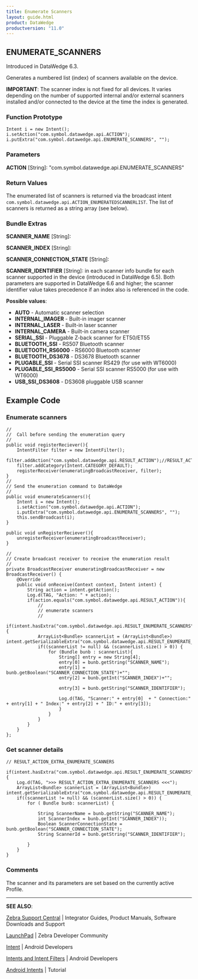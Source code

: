 ```yaml
---
title: Enumerate Scanners
layout: guide.html
product: DataWedge
productversion: "11.0"
---
```


## ENUMERATE_SCANNERS

Introduced in DataWedge 6.3.

Generates a numbered list (index) of scanners available on the device.

**IMPORTANT**: The scanner index is not fixed for all devices. It varies depending on the number of supported internal and/or external scanners installed and/or connected to the device at the time the index is generated.

### Function Prototype

    Intent i = new Intent();
    i.setAction("com.symbol.datawedge.api.ACTION");
    i.putExtra("com.symbol.datawedge.api.ENUMERATE_SCANNERS", "");

### Parameters

**ACTION** [String]: "com.symbol.datawedge.api.ENUMERATE_SCANNERS"

### Return Values

The enumerated list of scanners is returned via the broadcast intent `com.symbol.datawedge.api.ACTION_ENUMERATEDSCANNERLIST`. The list of scanners is returned as a string array (see below).

### Bundle Extras

**SCANNER_NAME** [String]:

**SCANNER_INDEX** [String]:

**SCANNER_CONNECTION_STATE** [String]:

**SCANNER_IDENTIFIER** [String]: in each scanner info bundle for each scanner supported in the device (introduced in DataWedge 6.5). Both parameters are supported in DataWedge 6.6 and higher; the scanner identifier value takes precedence if an index also is referenced in the code.

**Possible values**:

- **AUTO** - Automatic scanner selection
- **INTERNAL_IMAGER** - Built-in imager scanner
- **INTERNAL_LASER** - Built-in laser scanner
- **INTERNAL_CAMERA** - Built-in camera scanner
- **SERIAL_SSI** - Pluggable Z-back scanner for ET50/ET55
- **BLUETOOTH_SSI** - RS507 Bluetooth scanner
- **BLUETOOTH_RS6000** - RS6000 Bluetooth scanner
- **BLUETOOTH_DS3678** - DS3678 Bluetooth scanner
- **PLUGABLE_SSI** - Serial SSI scanner RS429 (for use with WT6000)
- **PLUGABLE_SSI_RS5000** - Serial SSI scanner RS5000 (for use with WT6000)
- **USB_SSI_DS3608** - DS3608 pluggable USB scanner

## Example Code

### Enumerate scanners

    //
    //  Call before sending the enumeration query
    //
    public void registerReciever(){
        IntentFilter filter = new IntentFilter();
        filter.addAction("com.symbol.datawedge.api.RESULT_ACTION");//RESULT_ACTION
        filter.addCategory(Intent.CATEGORY_DEFAULT);
        registerReceiver(enumeratingBroadcastReceiver, filter);
    }
    //
    // Send the enumeration command to DataWedge
    //
    public void enumerateScanners(){
        Intent i = new Intent();
        i.setAction("com.symbol.datawedge.api.ACTION");
        i.putExtra("com.symbol.datawedge.api.ENUMERATE_SCANNERS", "");
        this.sendBroadcast(i);
    }

    public void unRegisterReciever(){
        unregisterReceiver(enumeratingBroadcastReceiver);
    }

    //
    // Create broadcast receiver to receive the enumeration result
    //
    private BroadcastReceiver enumeratingBroadcastReceiver = new BroadcastReceiver() {
        @Override
        public void onReceive(Context context, Intent intent) {
            String action = intent.getAction();
            Log.d(TAG, "Action: " + action);
            if(action.equals("com.symbol.datawedge.api.RESULT_ACTION")){
                //
                // enumerate scanners
                //
                if(intent.hasExtra("com.symbol.datawedge.api.RESULT_ENUMERATE_SCANNERS")) {
                ArrayList<Bundle> scannerList = (ArrayList<Bundle>) intent.getSerializableExtra("com.symbol.datawedge.api.RESULT_ENUMERATE_SCANNERS");
                if((scannerList != null) && (scannerList.size() > 0)) {
                    for (Bundle bunb : scannerList){
                        String[] entry = new String[4];
                        entry[0] = bunb.getString("SCANNER_NAME");
                        entry[1] = bunb.getBoolean("SCANNER_CONNECTION_STATE")+"";
                        entry[2] = bunb.getInt("SCANNER_INDEX")+"";

                        entry[3] = bunb.getString("SCANNER_IDENTIFIER");

                        Log.d(TAG, "Scanner:" + entry[0]  + " Connection:" + entry[1] + " Index:" + entry[2] + " ID:" + entry[3]);
                        }
                    }
                }
            }
        }
    };

### Get scanner details

    // RESULT_ACTION_EXTRA_ENUMERATE_SCANNERS

    if(intent.hasExtra("com.symbol.datawedge.api.RESULT_ENUMERATE_SCANNERS")) {
        Log.d(TAG, ">>> RESULT_ACTION_EXTRA_ENUMERATE_SCANNERS <<<");
        ArrayList<Bundle> scannerList = (ArrayList<Bundle>) intent.getSerializableExtra("com.symbol.datawedge.api.RESULT_ENUMERATE_SCANNERS");
        if((scannerList != null) && (scannerList.size() > 0)) {
            for ( Bundle bunb: scannerList) {

                String ScannerName = bunb.getString("SCANNER_NAME");
                int ScannerIndex = bunb.getInt("SCANNER_INDEX"));
                Boolean ScannerConnectionState = bunb.getBoolean("SCANNER_CONNECTION_STATE");
                String ScannerId = bunb.getString("SCANNER_IDENTIFIER");

            }
        }
    }

<!-- 11/14/17- COMMENTED AND REPLACED WITH SAMPLE ABOVE, PER ENG.

	// First send the intents to enumerate the available scanners on the device:
	i.setAction("com.symbol.datawedge.api.ACTION");
	i.putExtra("com.symbol.datawedge.api.ENUMERATE_SCANNERS", "");
	this.sendBroadcast(i);

	// define action string:
	String enumerateScanners = "com.symbol.datawedge.api.ACTION";

	// create the intent:
	Intent i = new Intent();

	// set the action to perform:
	i.setAction(enumerateScanners);

	// send the intent to DataWedge:
	this.sendBroadcast(i);

	// enable the app to receive the enumerated list of available scanners:
	String enumeratedList = "com.symbol.datawedge.api.ACTION";

	// create a filter for the broadcast intent
	IntentFilter filter = new IntentFilter();
	 	filter.addAction(enumeratedList);
	  	filter.addCategory(Intent.CATEGORY_DEFAULT);  // NOTE: REQUIRED for DW6.2 and higher
	  	registerReceiver(myBroadcastReceiver, filter);

	// create a broadcast receiver
	private BroadcastReceiver myBroadcastReceiver = new BroadcastReceiver() {
	   @Override
	   public void onReceive(Context context, Intent intent) {
	        String action = intent.getAction();
	        Log.d(TAG, "Action: " + action);

         	if(action.equals("com.symbol.datawedge.api.RESULT_ACTION")){
            	Bundle b = intent.getExtras();

    // enumerate scanners
    if(intent.hasExtra("com.symbol.datawedge.api.RESULT_ENUMERATE_SCANNERS")) {
        ArrayList<Bundle> scannerList = (ArrayList<Bundle>) intent.getSerializableExtra("com.symbol.datawedge.api.RESULT_ENUMERATE_SCANNERS");
    if((scannerList != null) && (scannerList.size() > 0)) {
        for ( Bundle bunb: scannerList)
            Log.d(TAG,"Scanner:"+bunb.getString("SCANNER_NAME")+" Connection:"+bunb.getBoolean("SCANNER_CONNECTION_STATE")+" Index:"+bunb.getInt("SCANNER_INDEX"));
                    }
                }
			}
        }
    };
 -->
<!--  	// The following code provided by engineering on 6/26/17 [TUT-14724]
 		// Integrated with main code sample as indicated below:

	//Enumerate Scanners (send request)
        Intent i = new Intent();
        i.setAction("com.symbol.datawedge.api.ACTION");
        i.putExtra("com.symbol.datawedge.api.ENUMERATE_SCANNERS", "");
        this.sendBroadcast(i); //this line added; those above were already present in sample


	//Enumerate Scanners (receive results)
    private BroadcastReceiver broadcastReceiver = new BroadcastReceiver() {
        @Override
        public void onReceive(Context context, Intent intent) {
            String action = intent.getAction();
            Log.d(TAG, "Action: " + action); //THIS LINE ADDED TO SAMPLE

            //THE REMAINING CODE (BELOW) REPLACED THE
            // "REMAINDER OF THE ORIGINAL SAMPLE" (FARTHER BELOW)

            if(action.equals("com.symbol.datawedge.api.RESULT_ACTION")){
                Bundle b = intent.getExtras();

                // enumerate scanners
                if(intent.hasExtra("com.symbol.datawedge.api.RESULT_ENUMERATE_SCANNERS")) {
                    ArrayList<Bundle> scannerList = (ArrayList<Bundle>) intent.getSerializableExtra("com.symbol.datawedge.api.RESULT_ENUMERATE_SCANNERS");
                    if((scannerList != null) && (scannerList.size() > 0)) {
                        for ( Bundle bunb: scannerList)
                            Log.d(TAG,"Scanner:"+bunb.getString("SCANNER_NAME")+" Connection:"+bunb.getBoolean("SCANNER_CONNECTION_STATE")+" Index:"+bunb.getInt("SCANNER_INDEX"));
                    }
                }
			}
        }
    };

    //"REMAINDER"
    	                if (action.equals(enumeratedList)) {
	                        Bundle b = intent.getExtras();
	                        String[] scanner_list = b.getStringArray(KEY_ENUMERATEDSCANNERLIST);
	                }
	        }
	};
-->

### Comments

The scanner and its parameters are set based on the currently active Profile.

---

**SEE ALSO**:

[Zebra Support Central](https://www.zebra.com/us/en/support-downloads.html) | Integrator Guides, Product Manuals, Software Downloads and Support

[LaunchPad](https://developer.zebra.com/welcome) | Zebra Developer Community

[Intent](https://developer.android.com/reference/android/content/Intent.html) | Android Developers

[Intents and Intent Filters](http://developer.android.com/guide/components/intents-filters.html) | Android Developers

[Android Intents](http://www.vogella.com/tutorials/AndroidIntent/article.html) | Tutorial
